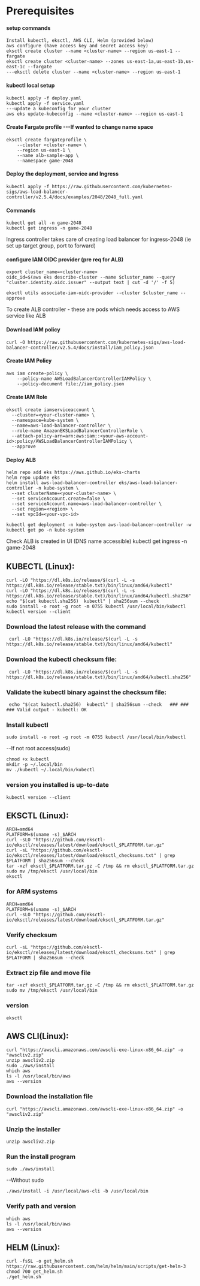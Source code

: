 # Prerequisites

#### setup commands
```
Install kubectl, eksctl, AWS CLI, Helm (provided below)
aws configure (have access key and secret access key)
eksctl create cluster --name <cluster-name> --region us-east-1 --fargate
eksctl create cluster <cluster-name> --zones us-east-1a,us-east-1b,us-east-1c --fargate
---eksctl delete cluster --name <cluster-name> --region us-east-1
```
#### kubectl local setup
```
kubectl apply -f deploy.yaml
kubectl apply -f service.yaml
---update a kubeconfig for your cluster
aws eks update-kubeconfig --name <cluster-name> --region us-east-1
```
#### Create Fargate profile ---If wanted to change name space
```
eksctl create fargateprofile \
    --cluster <cluster-name> \
    --region us-east-1 \
    --name alb-sample-app \
    --namespace game-2048
```
#### Deploy the deployment, service and Ingress
```
kubectl apply -f https://raw.githubusercontent.com/kubernetes-sigs/aws-load-balancer-controller/v2.5.4/docs/examples/2048/2048_full.yaml
```

#### Commands
```
kubectl get all -n game-2048
kubectl get ingress -n game-2048
```
Ingress controller takes care of  creating load balancer for ingress-2048 (ie set up target group, port to forward)

#### configure IAM OIDC provider (pre req for ALB)
```
export cluster_name=<cluster-name>
oidc_id=$(aws eks describe-cluster --name $cluster_name --query "cluster.identity.oidc.issuer" --output text | cut -d '/' -f 5) 

eksctl utils associate-iam-oidc-provider --cluster $cluster_name --approve
```
To create ALB controller - these are pods which needs access to AWS service like ALB

#### Download IAM policy
```
curl -O https://raw.githubusercontent.com/kubernetes-sigs/aws-load-balancer-controller/v2.5.4/docs/install/iam_policy.json
```

#### Create IAM Policy
```
aws iam create-policy \
    --policy-name AWSLoadBalancerControllerIAMPolicy \
    --policy-document file://iam_policy.json
```

#### Create IAM Role
```
eksctl create iamserviceaccount \
  --cluster=<your-cluster-name> \
  --namespace=kube-system \
  --name=aws-load-balancer-controller \
  --role-name AmazonEKSLoadBalancerControllerRole \
  --attach-policy-arn=arn:aws:iam::<your-aws-account-id>:policy/AWSLoadBalancerControllerIAMPolicy \
  --approve
```

#### Deploy ALB
```
helm repo add eks https://aws.github.io/eks-charts
helm repo update eks
helm install aws-load-balancer-controller eks/aws-load-balancer-controller -n kube-system \
  --set clusterName=<your-cluster-name> \
  --set serviceAccount.create=false \
  --set serviceAccount.name=aws-load-balancer-controller \
  --set region=<region> \
  --set vpcId=<your-vpc-id>
  
kubectl get deployment -n kube-system aws-load-balancer-controller -w
kubectl get po -n kube-system
```
Check ALB is created in UI (DNS name accessible)
kubectl get ingress -n game-2048


## KUBECTL (Linux):
```
curl -LO "https://dl.k8s.io/release/$(curl -L -s https://dl.k8s.io/release/stable.txt)/bin/linux/amd64/kubectl"
curl -LO "https://dl.k8s.io/release/$(curl -L -s https://dl.k8s.io/release/stable.txt)/bin/linux/amd64/kubectl.sha256"
echo "$(cat kubectl.sha256)  kubectl" | sha256sum --check
sudo install -o root -g root -m 0755 kubectl /usr/local/bin/kubectl
kubectl version --client
```
### Download the latest release with the command
```
 curl -LO "https://dl.k8s.io/release/$(curl -L -s https://dl.k8s.io/release/stable.txt)/bin/linux/amd64/kubectl"
```
### Download the kubectl checksum file:
```
 curl -LO "https://dl.k8s.io/release/$(curl -L -s https://dl.k8s.io/release/stable.txt)/bin/linux/amd64/kubectl.sha256"
```
### Validate the kubectl binary against the checksum file:
```
 echo "$(cat kubectl.sha256)  kubectl" | sha256sum --check   ### ### ### Valid output - kubectl: OK
```
### Install kubectl
```
sudo install -o root -g root -m 0755 kubectl /usr/local/bin/kubectl
```
--If not root access(sudo)
```
chmod +x kubectl
mkdir -p ~/.local/bin
mv ./kubectl ~/.local/bin/kubectl
```
### version you installed is up-to-date
```
kubectl version --client
```
## EKSCTL (Linux):
```
ARCH=amd64
PLATFORM=$(uname -s)_$ARCH
curl -sLO "https://github.com/eksctl-io/eksctl/releases/latest/download/eksctl_$PLATFORM.tar.gz"
curl -sL "https://github.com/eksctl-io/eksctl/releases/latest/download/eksctl_checksums.txt" | grep $PLATFORM | sha256sum --check
tar -xzf eksctl_$PLATFORM.tar.gz -C /tmp && rm eksctl_$PLATFORM.tar.gz
sudo mv /tmp/eksctl /usr/local/bin
eksctl
```
### for ARM systems
```
ARCH=amd64
PLATFORM=$(uname -s)_$ARCH
curl -sLO "https://github.com/eksctl-io/eksctl/releases/latest/download/eksctl_$PLATFORM.tar.gz"
```
### Verify checksum
```
curl -sL "https://github.com/eksctl-io/eksctl/releases/latest/download/eksctl_checksums.txt" | grep $PLATFORM | sha256sum --check
```
### Extract zip file and move file
```
tar -xzf eksctl_$PLATFORM.tar.gz -C /tmp && rm eksctl_$PLATFORM.tar.gz
sudo mv /tmp/eksctl /usr/local/bin
```
### version
```
eksctl
```

## AWS CLI(Linux):
```
curl "https://awscli.amazonaws.com/awscli-exe-linux-x86_64.zip" -o "awscliv2.zip"
unzip awscliv2.zip
sudo ./aws/install
which aws
ls -l /usr/local/bin/aws
aws --version
```
### Download the installation file
```
curl "https://awscli.amazonaws.com/awscli-exe-linux-x86_64.zip" -o "awscliv2.zip"
```
### Unzip the installer
```
unzip awscliv2.zip
```
### Run the install program
```
sudo ./aws/install
```
--Without sudo
```
./aws/install -i /usr/local/aws-cli -b /usr/local/bin
```
### Verify path and version
```
which aws
ls -l /usr/local/bin/aws
aws --version
```
## HELM (Linux):
```
curl -fsSL -o get_helm.sh https://raw.githubusercontent.com/helm/helm/main/scripts/get-helm-3
chmod 700 get_helm.sh
./get_helm.sh
```
